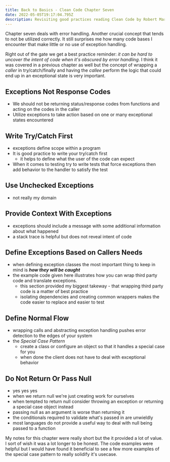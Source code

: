 ```yaml
---
title: Back to Basics - Clean Code Chapter Seven 
date: 2022-05-05T19:17:04.795Z
description: Revisiting good practices reading Clean Code by Robert Martin
---
```


Chapter seven deals with error handling. Another crucial concept that tends to not be utilized correctly. It still surprises me how many code bases I encounter that make little or no use of exception handling.

Right out of the gate we get a best practice reminder: _it can be hard to uncover the intent of code when it's obscured by error handling_. I think it was covered in a previous chapter as well but the concept of wrapping a _caller_ in try/catch/finally and having the _callee_ perform the logic that could end up in an exceptional state is very important.

## Exceptions Not Response Codes
- We should not be returning status/response codes from functions and acting on the codes in the caller
- Utilize exceptions to take action based on one or many exceptional states encountered


## Write Try/Catch First
- exceptions define scope within a program
- It is good practice to write your try/catch first
  - it helps to define what the user of the code can expect
- When it comes to testing try to write tests that force exceptions then add behavior to the handler to satisfy the test

## Use Unchecked Exceptions
- not really my domain

## Provide Context With Exceptions
- exceptions should include a message with some additional information about what happened
- a stack trace is helpful but does not reveal intent of code

## Define Exceptions Based on Callers Needs
- when defining exception classes the most important thing to keep in mind is ***how they will be caught***
- the example code given here illustrates how you can wrap third party code and translate exceptions.
  - this section provided my biggest takeway - that wrapping third party code is a matter of best practice
  - isolating dependencies and creating common wrappers makes the code easier to replace and easier to test

## Define Normal Flow
- wrapping calls and abstracting exception handling pushes error detection to the edges of your system
- the _Special Case Pattern_
  - create a class or configure an object so that it handles a special case for you
  - when done the client does not have to deal with exceptional behavior

## Do Not Return Or Pass Null
- yes yes yes
- when we return null we're just creating work for ourselves
- when tempted to return null consider throwing an exception or returning a special case object instead
- passing null as an argument is worse than returning it
- the conditionals required to validate what's passed in are unwieldly
- most languages do not provide a useful way to deal with null being passed to a function

My notes for this chapter were really short but the it provided a lot of value. I sort of wish it was a lot longer to be honest. The code examples were helpful but I would have found it beneficial to see a few more examples of the special case pattern to really solidify it's usecase.
